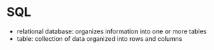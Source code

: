 # SQL 

* relational database: organizes information into one or more tables 
* table: collection of data organized into rows and columns 

